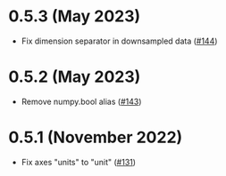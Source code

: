 
# 0.5.3 (May 2023)

- Fix dimension separator in downsampled data ([#144](https://github.com/ome/omero-cli-zarr/pull/144))


# 0.5.2 (May 2023)

- Remove numpy.bool alias ([#143](https://github.com/ome/omero-cli-zarr/pull/143))

# 0.5.1 (November 2022)

- Fix axes "units" to "unit" ([#131](https://github.com/ome/omero-cli-zarr/pull/131))
